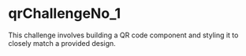 # qrChallengeNo_1
This challenge involves building a QR code component and styling it to closely match a provided design.
